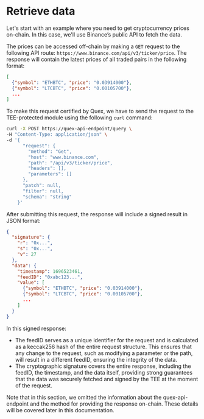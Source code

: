 # Retrieve data

Let's start with an example where you need to get cryptocurrency prices on-chain. In this case, we'll use Binance’s public API to fetch the data.

The prices can be accessed off-chain by making a `GET` request to the following API route: `https://www.binance.com/api/v3/ticker/price`. The response will contain the latest prices of all traded pairs in the following format:

```json
[
  {"symbol": "ETHBTC", "price": "0.03914000"},
  {"symbol": "LTCBTC", "price": "0.00105700"},
  ...
]
```

To make this request certified by Quex, we have to send the request to the TEE-protected module using the following `curl` command:

```bash
curl -X POST https://quex-api-endpoint/query \
-H "Content-Type: application/json" \
-d '{
      "request": {
        "method": "Get",
        "host": "www.binance.com",
        "path": "/api/v3/ticker/price",
        "headers": [],
        "parameters": []
      },
      "patch": null,
      "filter": null,
      "schema": "string"
    }'
```

After submitting this request, the response will include a signed result in JSON format:

```json
{
  "signature": {
    "r": "0x...",
    "s": "0x...",
    "v": 27
  },
  "data": {
    "timestamp": 1696523461,
    "feedID": "0xabc123...",
    "value": [
      {"symbol": "ETHBTC", "price": "0.03914000"},
      {"symbol": "LTCBTC", "price": "0.00105700"},
      ...
    ]
  }
}
```

In this signed response:

- The feedID serves as a unique identifier for the request and is calculated as a keccak256 hash of the entire request structure. This ensures that any change to the request, such as modifying a parameter or the path, will result in a different feedID, ensuring the integrity of the data.
- The cryptographic signature covers the entire response, including the feedID, the timestamp, and the data itself, providing strong guarantees that the data was securely fetched and signed by the TEE at the moment of the request.


Note that in this section, we omitted the information about the quex-api-endpoint and the method for providing the response on-chain. These details will be covered later in this documentation.
